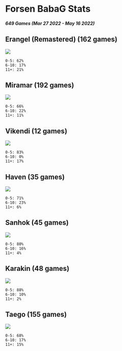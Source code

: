# Forsen BabaG Stats
##### 649 Games (Mar 27 2022 - May 16 2022)
## Erangel (Remastered) (162 games)
![](img/Pubg_erangel_new.jpg)
```
0-5: 62%
6-10: 17%
11+: 21%
```
## Miramar (192 games)
![](img/Miramar_EN.webp)
```
0-5: 66%
6-10: 22%
11+: 11%
```
## Vikendi (12 games)
![](img/Vikendi_Map.webp)
```
0-5: 83%
6-10: 0%
11+: 17%
```
## Haven (35 games)
![](img/Heaven_Minimap.webp)
```
0-5: 71%
6-10: 23%
11+: 6%
```
## Sanhok (45 games)
![](img/Sanhok-map.webp)
```
0-5: 80%
6-10: 16%
11+: 4%
```
## Karakin (48 games)
![](img/Karakin_Map.webp)
```
0-5: 88%
6-10: 10%
11+: 2%
```
## Taego (155 games)
![](img/taego.jpg)
```
0-5: 68%
6-10: 17%
11+: 15%
```
